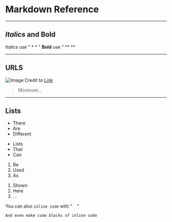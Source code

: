 # Markdown Reference
---
## *Italics* and **Bold**

*Italics* use " * * "
**Bold** use " ** **

---
## URLS

![Image](https://hakaimagazine.com/wp-content/uploads/header-proboscis-monkeys.jpg)
Credit to [Link](https://www.google.com/url?sa=i&url=https%3A%2F%2Fhakaimagazine.com%2Ffeatures%2Fthe-wonderful-transcendent-life-of-an-odd-nosed-monkey%2F&psig=AOvVaw2XuX2wt9GaJzJXQVu2IYOT&ust=1642116825060000&source=images&cd=vfe&ved=0CAsQjRxqFwoTCPjou4uwrfUCFQAAAAAdAAAAABAD)
> Moreover...
> 
---

## Lists

* There
* Are
* Different
- Lists
- That
- Can
1. Be
2. Used
3. As
1) Shown
2) Here
3) ...

You can also `inline code` with " ` ` "
```
And even make code blocks of inline code
```
